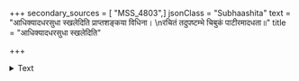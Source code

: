 +++
secondary_sources = [ "MSS_4803",]
jsonClass = "Subhaashita"
text = "आधिक्यादधरसुधा स्खलेदिति प्राप्तशङ्कया विधिना।  \nरचितं तदुपष्टम्भे चिबुकं पाटीरमादधता॥"
title = "आधिक्यादधरसुधा स्खलेदिति"

+++

<details><summary>Text</summary>

आधिक्यादधरसुधा स्खलेदिति प्राप्तशङ्कया विधिना।  
रचितं तदुपष्टम्भे चिबुकं पाटीरमादधता॥
</details>
